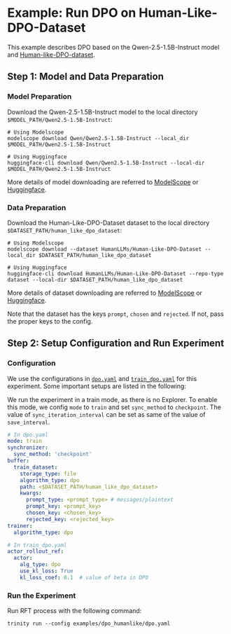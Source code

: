 # Example: Run DPO on Human-Like-DPO-Dataset

This example describes DPO based on the Qwen-2.5-1.5B-Instruct model and [Human-like-DPO-dataset](https://huggingface.co/datasets/HumanLLMs/Human-Like-DPO-Dataset).

## Step 1: Model and Data Preparation

### Model Preparation

Download the Qwen-2.5-1.5B-Instruct model to the local directory `$MODEL_PATH/Qwen2.5-1.5B-Instruct`:

```shell
# Using Modelscope
modelscope download Qwen/Qwen2.5-1.5B-Instruct --local_dir $MODEL_PATH/Qwen2.5-1.5B-Instruct

# Using Huggingface
huggingface-cli download Qwen/Qwen2.5-1.5B-Instruct --local-dir $MODEL_PATH/Qwen2.5-1.5B-Instruct
```

More details of model downloading are referred to [ModelScope](https://modelscope.cn/docs/models/download) or [Huggingface](https://huggingface.co/docs/huggingface_hub/main/en/guides/cli).

### Data Preparation

Download the Human-Like-DPO-Dataset dataset to the local directory `$DATASET_PATH/human_like_dpo_dataset`:

```shell
# Using Modelscope
modelscope download --dataset HumanLLMs/Human-Like-DPO-Dataset --local_dir $DATASET_PATH/human_like_dpo_dataset

# Using Huggingface
huggingface-cli download HumanLLMs/Human-Like-DPO-Dataset --repo-type dataset --local-dir $DATASET_PATH/human_like_dpo_dataset
```

More details of dataset downloading are referred to [ModelScope](https://modelscope.cn/docs/datasets/download) or [Huggingface](https://huggingface.co/docs/huggingface_hub/main/en/guides/cli#download-a-dataset-or-a-space).

Note that the dataset has the keys `prompt`, `chosen` and `rejected`. If not, pass the proper keys to the config.

## Step 2: Setup Configuration and Run Experiment

### Configuration

We use the configurations in [`dpo.yaml`](https://github.com/modelscope/Trinity-RFT/tree/main/examples/dpo_humanlike/dpo.yaml) and [`train_dpo.yaml`](https://github.com/modelscope/Trinity-RFT/tree/main/examples/dpo_humanlike/train_dpo.yaml) for this experiment. Some important setups are listed in the following:

We run the experiment in a train mode, as there is no Explorer. To enable this mode, we config `mode` to `train` and set `sync_method` to `checkpoint`. The value of `sync_iteration_interval` can be set as same of the value of `save_interval`.

```yaml
# In dpo.yaml
mode: train
synchronizer:
  sync_method: 'checkpoint'
buffer:
  train_dataset:
    storage_type: file
    algorithm_type: dpo
    path: <$DATASET_PATH/human_like_dpo_dataset>
    kwargs:
      prompt_type: <prompt_type> # messages/plaintext
      prompt_key: <prompt_key>
      chosen_key: <chosen_key>
      rejected_key: <rejected_key>
trainer:
  algorithm_type: dpo

# In train_dpo.yaml
actor_rollout_ref:
  actor:
    alg_type: dpo
    use_kl_loss: True
    kl_loss_coef: 0.1  # value of beta in DPO
```

### Run the Experiment

Run RFT process with the following command:

```shell
trinity run --config examples/dpo_humanlike/dpo.yaml
```
